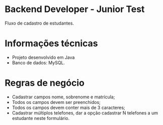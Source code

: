 # Backend Developer - Junior Test

Fluxo de cadastro de estudantes.

# Informações técnicas 

- Projeto desenvolvido em Java
- Banco de dados: MySQL.

# Regras de negócio 

- Cadastrar campos nome, sobrenome e matrícula;
- Todos os campos devem ser preenchidos;
- Todos os campos devem conter mais de 3 caracteres;
- Cadastrar múltiplos telefones, dar a opção cadastrar N telefones a um estudante neste formulário.

